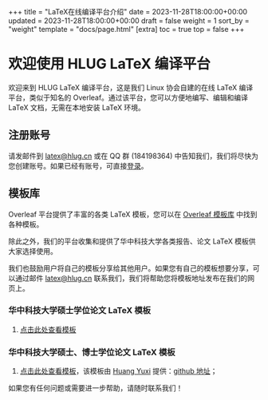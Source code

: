 +++
title = "LaTeX在线编译平台介绍"
date = 2023-11-28T18:00:00+00:00
updated = 2023-11-28T18:00:00+00:00
draft = false
weight = 1
sort_by = "weight"
template = "docs/page.html"
[extra]
toc = true
top = false
+++

# 欢迎使用 HLUG LaTeX 编译平台

欢迎来到 HLUG LaTeX 编译平台，这是我们 Linux 协会自建的在线 LaTeX 编译平台，类似于知名的 Overleaf。通过该平台，您可以方便地编写、编辑和编译 LaTeX 文档，无需在本地安装 LaTeX 环境。

## 注册账号

请发邮件到 [latex@hlug.cn](mailto:latex@hlug.cn) 或在 QQ 群 (184198364) 中告知我们，我们将尽快为您创建账号。如果已经有账号，可直接[登录](https://latex.hlug.cn)。


## 模板库

Overleaf 平台提供了丰富的各类 LaTeX 模板，您可以在 [Overleaf 模板库](https://www.overleaf.com/latex/templates) 中找到各种模板。

除此之外，我们的平台收集和提供了华中科技大学各类报告、论文 LaTeX 模板供大家选择使用。

我们也鼓励用户将自己的模板分享给其他用户。如果您有自己的模板想要分享，可以通过邮件 latex@hlug.cn 联系我们，我们将帮助您将模板地址发布在我们的网页上。

### 华中科技大学硕士学位论文 LaTeX 模板

1. [点击此处查看模板](https://latex.hlug.cn/read/jscxvzfdsvgv)

### 华中科技大学硕士、博士学位论文 LaTeX 模板

1. [点击此处查看模板](https://latex.hlug.cn/read/mvspwjmgkbrt)，该模板由 [Huang Yuxi](https://github.com/huangyxi) 提供：[github 地址](https://github.com/hust-latex/hustthesis.git)； 



如果您有任何问题或需要进一步帮助，请随时联系我们！